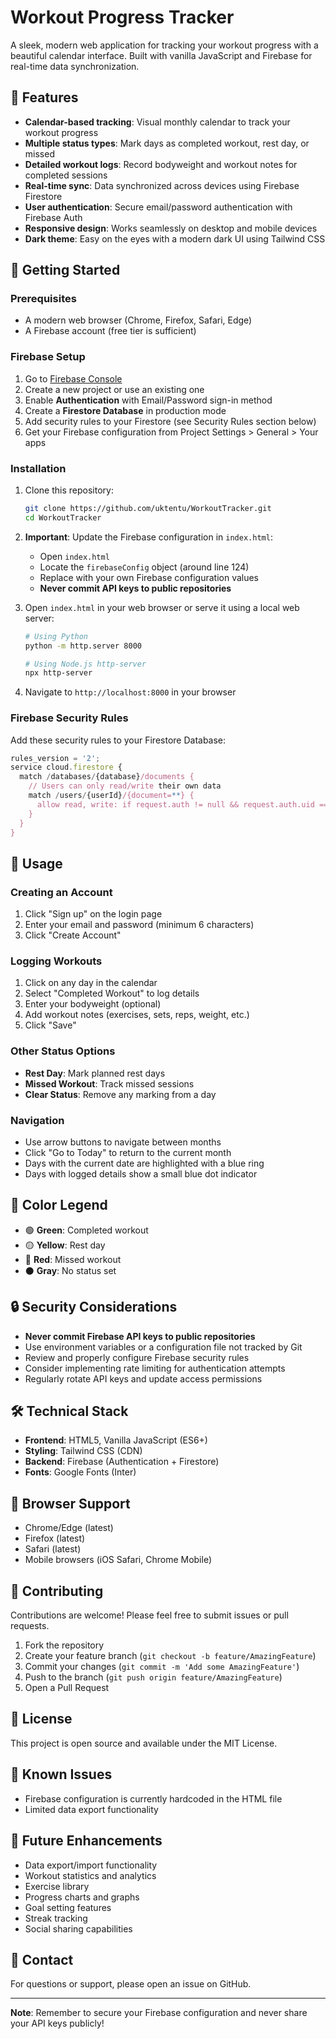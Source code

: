 # Workout Progress Tracker

A sleek, modern web application for tracking your workout progress with a beautiful calendar interface. Built with vanilla JavaScript and Firebase for real-time data synchronization.

## 🌟 Features

- **Calendar-based tracking**: Visual monthly calendar to track your workout progress
- **Multiple status types**: Mark days as completed workout, rest day, or missed
- **Detailed workout logs**: Record bodyweight and workout notes for completed sessions
- **Real-time sync**: Data synchronized across devices using Firebase Firestore
- **User authentication**: Secure email/password authentication with Firebase Auth
- **Responsive design**: Works seamlessly on desktop and mobile devices
- **Dark theme**: Easy on the eyes with a modern dark UI using Tailwind CSS

## 🚀 Getting Started

### Prerequisites

- A modern web browser (Chrome, Firefox, Safari, Edge)
- A Firebase account (free tier is sufficient)

### Firebase Setup

1. Go to [Firebase Console](https://console.firebase.google.com/)
2. Create a new project or use an existing one
3. Enable **Authentication** with Email/Password sign-in method
4. Create a **Firestore Database** in production mode
5. Add security rules to your Firestore (see Security Rules section below)
6. Get your Firebase configuration from Project Settings > General > Your apps

### Installation

1. Clone this repository:
   ```bash
   git clone https://github.com/uktentu/WorkoutTracker.git
   cd WorkoutTracker
   ```

2. **Important**: Update the Firebase configuration in `index.html`:
   - Open `index.html`
   - Locate the `firebaseConfig` object (around line 124)
   - Replace with your own Firebase configuration values
   - **Never commit API keys to public repositories**

3. Open `index.html` in your web browser or serve it using a local web server:
   ```bash
   # Using Python
   python -m http.server 8000
   
   # Using Node.js http-server
   npx http-server
   ```

4. Navigate to `http://localhost:8000` in your browser

### Firebase Security Rules

Add these security rules to your Firestore Database:

```javascript
rules_version = '2';
service cloud.firestore {
  match /databases/{database}/documents {
    // Users can only read/write their own data
    match /users/{userId}/{document=**} {
      allow read, write: if request.auth != null && request.auth.uid == userId;
    }
  }
}
```

## 📖 Usage

### Creating an Account
1. Click "Sign up" on the login page
2. Enter your email and password (minimum 6 characters)
3. Click "Create Account"

### Logging Workouts
1. Click on any day in the calendar
2. Select "Completed Workout" to log details
3. Enter your bodyweight (optional)
4. Add workout notes (exercises, sets, reps, weight, etc.)
5. Click "Save"

### Other Status Options
- **Rest Day**: Mark planned rest days
- **Missed Workout**: Track missed sessions
- **Clear Status**: Remove any marking from a day

### Navigation
- Use arrow buttons to navigate between months
- Click "Go to Today" to return to the current month
- Days with the current date are highlighted with a blue ring
- Days with logged details show a small blue dot indicator

## 🎨 Color Legend

- 🟢 **Green**: Completed workout
- 🟡 **Yellow**: Rest day
- 🔴 **Red**: Missed workout
- ⚫ **Gray**: No status set

## 🔒 Security Considerations

- **Never commit Firebase API keys to public repositories**
- Use environment variables or a configuration file not tracked by Git
- Review and properly configure Firebase security rules
- Consider implementing rate limiting for authentication attempts
- Regularly rotate API keys and update access permissions

## 🛠️ Technical Stack

- **Frontend**: HTML5, Vanilla JavaScript (ES6+)
- **Styling**: Tailwind CSS (CDN)
- **Backend**: Firebase (Authentication + Firestore)
- **Fonts**: Google Fonts (Inter)

## 📱 Browser Support

- Chrome/Edge (latest)
- Firefox (latest)
- Safari (latest)
- Mobile browsers (iOS Safari, Chrome Mobile)

## 🤝 Contributing

Contributions are welcome! Please feel free to submit issues or pull requests.

1. Fork the repository
2. Create your feature branch (`git checkout -b feature/AmazingFeature`)
3. Commit your changes (`git commit -m 'Add some AmazingFeature'`)
4. Push to the branch (`git push origin feature/AmazingFeature`)
5. Open a Pull Request

## 📄 License

This project is open source and available under the MIT License.

## 🐛 Known Issues

- Firebase configuration is currently hardcoded in the HTML file
- Limited data export functionality

## 🔮 Future Enhancements

- Data export/import functionality
- Workout statistics and analytics
- Exercise library
- Progress charts and graphs
- Goal setting features
- Streak tracking
- Social sharing capabilities

## 📧 Contact

For questions or support, please open an issue on GitHub.

---

**Note**: Remember to secure your Firebase configuration and never share your API keys publicly!